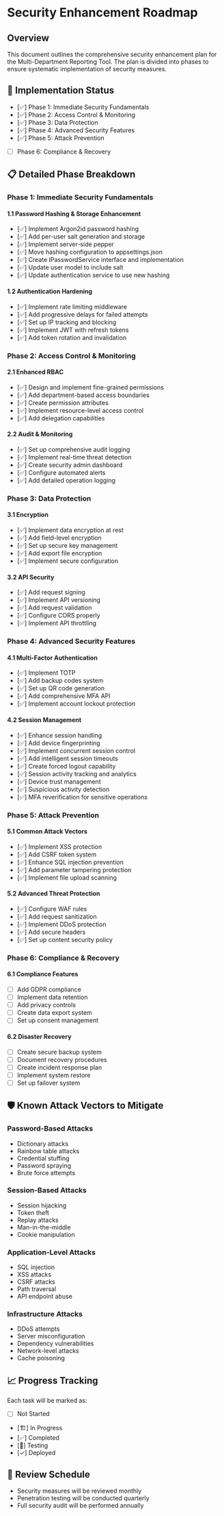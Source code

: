 # Security Enhancement Roadmap

## Overview
This document outlines the comprehensive security enhancement plan for the Multi-Department Reporting Tool. The plan is divided into phases to ensure systematic implementation of security measures.

## 🎯 Implementation Status
- [✅] Phase 1: Immediate Security Fundamentals
- [✅] Phase 2: Access Control & Monitoring
- [✅] Phase 3: Data Protection
- [✅] Phase 4: Advanced Security Features
- [✅] Phase 5: Attack Prevention
- [ ] Phase 6: Compliance & Recovery

## 📋 Detailed Phase Breakdown

### Phase 1: Immediate Security Fundamentals
#### 1.1 Password Hashing & Storage Enhancement
- [✅] Implement Argon2id password hashing
- [✅] Add per-user salt generation and storage
- [✅] Implement server-side pepper
- [✅] Move hashing configuration to appsettings.json
- [✅] Create IPasswordService interface and implementation
- [✅] Update user model to include salt
- [✅] Update authentication service to use new hashing

#### 1.2 Authentication Hardening
- [✅] Implement rate limiting middleware
- [✅] Add progressive delays for failed attempts
- [✅] Set up IP tracking and blocking
- [✅] Implement JWT with refresh tokens
- [✅] Add token rotation and invalidation

### Phase 2: Access Control & Monitoring
#### 2.1 Enhanced RBAC
- [✅] Design and implement fine-grained permissions
- [✅] Add department-based access boundaries
- [✅] Create permission attributes
- [✅] Implement resource-level access control
- [✅] Add delegation capabilities

#### 2.2 Audit & Monitoring
- [✅] Set up comprehensive audit logging
- [✅] Implement real-time threat detection
- [✅] Create security admin dashboard
- [✅] Configure automated alerts
- [✅] Add detailed operation logging

### Phase 3: Data Protection
#### 3.1 Encryption
- [✅] Implement data encryption at rest
- [✅] Add field-level encryption
- [✅] Set up secure key management
- [✅] Add export file encryption
- [✅] Implement secure configuration

#### 3.2 API Security
- [✅] Add request signing
- [✅] Implement API versioning
- [✅] Add request validation
- [✅] Configure CORS properly
- [✅] Implement API throttling

### Phase 4: Advanced Security Features
#### 4.1 Multi-Factor Authentication
- [✅] Implement TOTP
- [✅] Add backup codes system
- [✅] Set up QR code generation
- [✅] Add comprehensive MFA API
- [✅] Implement account lockout protection

#### 4.2 Session Management
- [✅] Enhance session handling
- [✅] Add device fingerprinting
- [✅] Implement concurrent session control
- [✅] Add intelligent session timeouts
- [✅] Create forced logout capability
- [✅] Session activity tracking and analytics
- [✅] Device trust management
- [✅] Suspicious activity detection
- [✅] MFA reverification for sensitive operations

### Phase 5: Attack Prevention
#### 5.1 Common Attack Vectors
- [✅] Implement XSS protection
- [✅] Add CSRF token system
- [✅] Enhance SQL injection prevention
- [✅] Add parameter tampering protection
- [✅] Implement file upload scanning

#### 5.2 Advanced Threat Protection
- [✅] Configure WAF rules
- [✅] Add request sanitization
- [✅] Implement DDoS protection
- [✅] Add secure headers
- [✅] Set up content security policy

### Phase 6: Compliance & Recovery
#### 6.1 Compliance Features
- [ ] Add GDPR compliance
- [ ] Implement data retention
- [ ] Add privacy controls
- [ ] Create data export system
- [ ] Set up consent management

#### 6.2 Disaster Recovery
- [ ] Create secure backup system
- [ ] Document recovery procedures
- [ ] Create incident response plan
- [ ] Implement system restore
- [ ] Set up failover system

## 🛡️ Known Attack Vectors to Mitigate

### Password-Based Attacks
- Dictionary attacks
- Rainbow table attacks
- Credential stuffing
- Password spraying
- Brute force attempts

### Session-Based Attacks
- Session hijacking
- Token theft
- Replay attacks
- Man-in-the-middle
- Cookie manipulation

### Application-Level Attacks
- SQL injection
- XSS attacks
- CSRF attacks
- Path traversal
- API endpoint abuse

### Infrastructure Attacks
- DDoS attempts
- Server misconfiguration
- Dependency vulnerabilities
- Network-level attacks
- Cache poisoning

## 📈 Progress Tracking
Each task will be marked as:
- [ ] Not Started
- [🏗️] In Progress
- [✅] Completed
- [🧪] Testing
- [✓] Deployed

## 🔄 Review Schedule
- Security measures will be reviewed monthly
- Penetration testing will be conducted quarterly
- Full security audit will be performed annually
